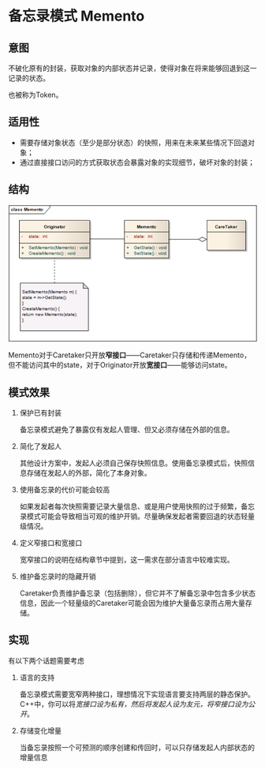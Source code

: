 # 备忘录模式 Memento

## 意图
不破化原有的封装，获取对象的内部状态并记录，使得对象在将来能够回退到这一记录的状态。

也被称为Token。

## 适用性

* 需要存储对象状态（至少是部分状态）的快照，用来在未来某些情况下回退对象；
* 通过直接接口访问的方式获取状态会暴露对象的实现细节，破坏对象的封装；

## 结构

![structure](./res/Memento.png)

Memento对于Caretaker只开放**窄接口**——Caretaker只存储和传递Memento，但不能访问其中的state，对于Originator开放**宽接口**——能够访问state。

## 模式效果

1. 保护已有封装

	备忘录模式避免了暴露仅有发起人管理、但又必须存储在外部的信息。
2. 简化了发起人

	其他设计方案中，发起人必须自己保存快照信息。使用备忘录模式后，快照信息存储在发起人的外部，简化了本身对象。
3. 使用备忘录的代价可能会较高

	如果发起者每次快照需要记录大量信息、或是用户使用快照的过于频繁，备忘录模式可能会导致相当可观的维护开销。尽量确保发起者需要回退的状态轻量级情况。
4. 定义窄接口和宽接口

	宽窄接口的说明在结构章节中提到，这一需求在部分语言中较难实现。
5. 维护备忘录时的隐藏开销

	Caretaker负责维护备忘录（包括删除），但它并不了解备忘录中包含多少状态信息，因此一个轻量级的Caretaker可能会因为维护大量备忘录而占用大量存储。

## 实现
有以下两个话题需要考虑

1. 语言的支持

	备忘录模式需要宽窄两种接口，理想情况下实现语言要支持两层的静态保护。C++中，你可以将*宽接口设为私有，然后将发起人设为友元，将窄接口设为公开*。
2. 存储变化增量

	当备忘录按照一个可预测的顺序创建和传回时，可以只存储发起人内部状态的增量信息